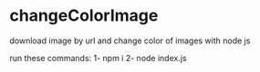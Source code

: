 # changeColorImage
download image by url and change color of images with node js

run these commands:
1- npm i
2- node index.js
